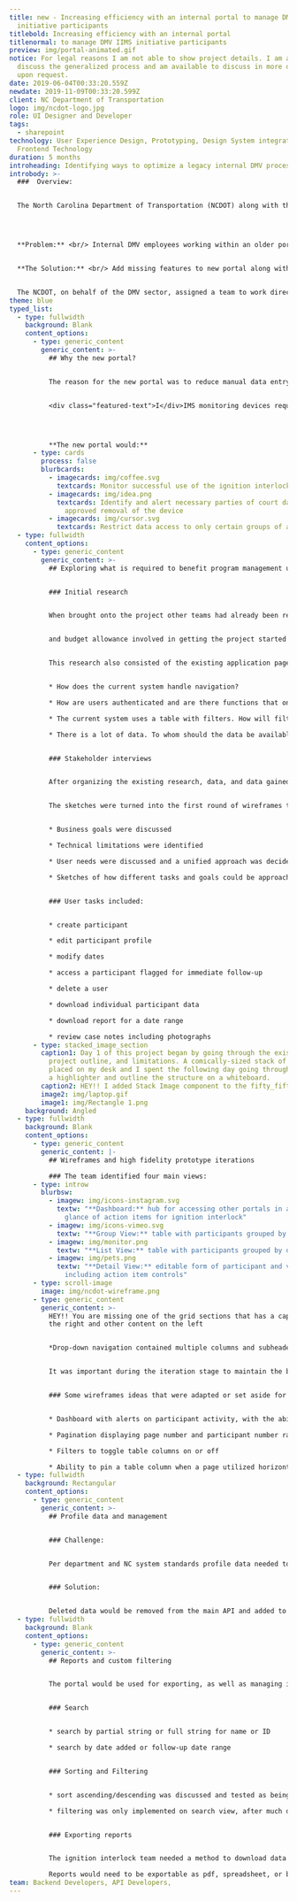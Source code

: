 ```yaml
---
title: new - Increasing efficiency with an internal portal to manage DMV IIMS
  initiative participants
titlebold: Increasing efficiency with an internal portal
titlenormal: to manage DMV IIMS initiative participants
preview: img/portal-animated.gif
notice: For legal reasons I am not able to show project details. I am able to
  discuss the generalized process and am available to discuss in more detail
  upon request.
date: 2019-06-04T00:33:20.559Z
newdate: 2019-11-09T00:33:20.599Z
client: NC Department of Transportation
logo: img/ncdot-logo.jpg
role: UI Designer and Developer
tags:
  - sharepoint
technology: User Experience Design, Prototyping, Design System integration,
  Frontend Technology
duration: 5 months
introheading: Identifying ways to optimize a legacy internal DMV process digitally
introbody: >-
  ###  Overview:


  The North Carolina Department of Transportation (NCDOT) along with the Department of Motor Vehicles (NCDMV) is responsible for managing transportation infrastructure, registration for driver license, and general driver safety.




  **Problem:** <br/> Internal DMV employees working within an older portal for managing Ignition Interlock participants experience difficulty keeping up with backlog and lack of needed features. 


  **The Solution:** <br/> Add missing features to new portal along with a new approach to data management and API integration, while separating reliance on specific dependencies


  The NCDOT, on behalf of the DMV sector, assigned a team to work directly with the Ignition Interlock Program (IIP) team. The IIP team needed a new online system for managing the program. The new system would need to still support the legacy system’s data and its user’s needs; this included browser support, a SharePoint frontend, and UI that integrated into the existing design system
theme: blue
typed_list:
  - type: fullwidth
    background: Blank
    content_options:
      - type: generic_content
        generic_content: >-
          ## Why the new portal?


          The reason for the new portal was to reduce manual data entry. The system would integrate with the IIMS data APIs to aid in creating desired features to aid in managing existing, stale, and new participants and vendors of the IIMS monitoring devices.


          <﻿div class="featured-text">I</div>IMS monitoring devices require a driver to conduct breathalyzer tests in order to start a vehicle.




          **The new portal would:**
      - type: cards
        process: false
        blurbcards:
          - imagecards: img/coffee.svg
            textcards: Monitor successful use of the ignition interlock device
          - imagecards: img/idea.png
            textcards: Identify and alert necessary parties of court dates and eventual
              approved removal of the device
          - imagecards: img/cursor.svg
            textcards: Restrict data access to only certain groups of authenticated users
  - type: fullwidth
    content_options:
      - type: generic_content
        generic_content: >-
          ## Exploring what is required to benefit program management user needs


          ### Initial research


          When brought onto the project other teams had already been researching and working on the legislation. This research consisted of the existing application pages and online database that this portal would be incorporated with. We knew the backend database would need data structure updates. I worked with the backend team to define the transition from the existing system to the new in preparation for the UI changes.


          and budget allowance involved in getting the project started for years. No visual design or development had started, however.


          This research also consisted of the existing application pages and online database that this portal would be incorporated with. We knew the backend database would need data structure updates. I worked with the backend team to define the transition from the existing system to the new in preparation for the UI changes.


          * How does the current system handle navigation?

          * How are users authenticated and are there functions that only some users have access to? What does an unauthenticated user see?

          * The current system uses a table with filters. How will filtering be handled without a SharePoint backend?

          * There is a lot of data. To whom should the data be available, when, and how can the data be grouped into views?


          ### Stakeholder interviews


          After organizing the existing research, data, and data gained from numerous internal and external ideation sessions I consulted with the internal project lead. We unified on a strategy before driving downtown to meet with the project owner. The project owner ensured the plan met their expectations. Some aspects of the project required clarification to how it would translate within the UI. I was able to sketch and iterate on an initial batch wireframes for each set of pages during the session. The project owner was satisfied with the direction and signed off on the project so work on the UI and APIs could begin.


          The sketches were turned into the first round of wireframes to cover each user task. 


          * Business goals were discussed

          * Technical limitations were identified

          * User needs were discussed and a unified approach was decided upon

          * Sketches of how different tasks and goals could be approached were created during the initial interview


          ### User tasks included:


          * create participant

          * edit participant profile

          * modify dates

          * access a participant flagged for immediate follow-up

          * delete a user

          * download individual participant data

          * download report for a date range

          * review case notes including photographs
      - type: stacked_image_section
        caption1: Day 1 of this project began by going through the existing research,
          project outline, and limitations. A comically-sized stack of paper was
          placed on my desk and I spent the following day going through it with
          a highlighter and outline the structure on a whiteboard.
        caption2: HEY!! I added Stack Image component to the fifty_fifty layout
        image2: img/laptop.gif
        image1: img/Rectangle 1.png
    background: Angled
  - type: fullwidth
    background: Blank
    content_options:
      - type: generic_content
        generic_content: |-
          ## Wireframes and high fidelity prototype iterations

          ### The team identified four main views:
      - type: introw
        blurbsw:
          - imagew: img/icons-instagram.svg
            textw: "**Dashboard:** hub for accessing other portals in addition to a quick
              glance of action items for ignition interlock"
          - imagew: img/icons-vimeo.svg
            textw: "**Group View:** table with participants grouped by date added"
          - imagew: img/monitor.png
            textw: "**List View:** table with participants grouped by date added"
          - imagew: img/pets.png
            textw: "**Detail View:** editable form of participant and vendor information
              including action item controls"
      - type: scroll-image
        image: img/ncdot-wireframe.png
      - type: generic_content
        generic_content: >-
          H﻿EY!! You are missing one of the grid sections that has a caption of
          the right and other content on the left


          *Drop-down navigation contained multiple columns and subheaders. This navigation was duplicated within the code for muliple screen sizes rather than using CSS to adjust the layout*


          It was important during the iteration stage to maintain the basic structure of the existing pages. The DMV team did not want a rebrand and wanted the new system to fit in atheistically with the existing SharePoint design system. This meant the focus would be on optimized functionality and user experience.


          ### Some wireframes ideas that were adapted or set aside for later updates:


          * Dashboard with alerts on participant activity, with the ability to set reminders

          * Pagination displaying page number and participant number ranges

          * Filters to toggle table columns on or off

          * Ability to pin a table column when a page utilized horizontal scrolling
  - type: fullwidth
    background: Rectangular
    content_options:
      - type: generic_content
        generic_content: >-
          ## Profile data and management


          ### Challenge:


          Per department and NC system standards profile data needed to be retained for years. Users also needed to be able to remove accounts whether due to error or dismissal from the program.


          ### Solution:


          Deleted data would be removed from the main API and added to a separate API for deleted accounts. This delete API would auto remove data after a certain amount of time, according to state regulations. This process would allow users deleted in error to be reinstated.
  - type: fullwidth
    background: Blank
    content_options:
      - type: generic_content
        generic_content: >-
          ## Reports and custom filtering


          The portal would be used for exporting, as well as managing information. Reports would contain features for search, sorting, and filtering.


          ### Search


          * search by partial string or full string for name or ID

          * search by date added or follow-up date range


          ### Sorting and Filtering


          * sort ascending/descending was discussed and tested as being based on ID or last name, and status

          * filtering was only implemented on search view, after much discussion


          ### Exporting reports


          The ignition interlock team needed a method to download data based on customizable criteria.

          Reports would need to be exportable as pdf, spreadsheet, or both as a single download
team: Backend Developers, API Developers,
---
```

